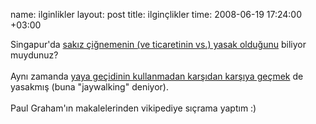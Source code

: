 name: ilginlikler
layout: post
title: ilginçlikler
time: 2008-06-19 17:24:00 +03:00

Singapur'da <a href="http://en.wikipedia.org/wiki/Chewing_gum_ban_in_Singapore">sakız çiğnemenin (ve ticaretinin vs.) yasak olduğunu</a> biliyor muydunuz?<br /><br />Aynı zamanda <a href="http://http://en.wikipedia.org/wiki/Jaywalking#Singapore">yaya geçidinin kullanmadan karşıdan karşıya geçmek</a> de yasakmış (buna "jaywalking" deniyor).<br /><br />Paul Graham'ın makalelerinden vikipediye sıçrama yaptım :)

